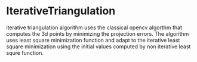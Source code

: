 # IterativeTriangulation
iterative triangulation algorithm uses the classical opencv algorthm that computes the 3d points by minimizing the projection 
errors. The algorithm uses least square minimization function and adapt to the iterative least square minimization using the
initial values  computed by non iterative least squre function.
